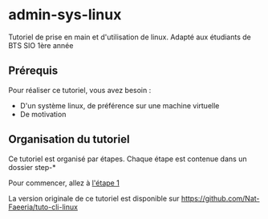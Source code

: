 # admin-sys-linux
Tutoriel de prise en main et d'utilisation de linux. Adapté aux étudiants de BTS SIO 1ère année
## Prérequis
Pour réaliser ce tutoriel, vous avez besoin :
  * D'un système linux, de préférence sur une machine virtuelle
  * De motivation

## Organisation du tutoriel
Ce tutoriel est organisé par étapes. Chaque étape est contenue dans un dossier step-*

Pour commencer, allez à [l'étape 1](https://github.com/ybarrot/admin-sys-linux/tree/master/step-1)

La version originale de ce tutoriel est disponible sur https://github.com/Nat-Faeeria/tuto-cli-linux

